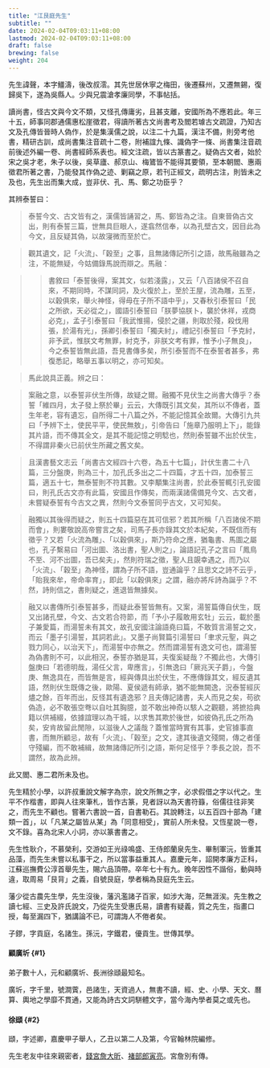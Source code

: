 ```yaml
---
title: "江艮庭先生"
subtitle: ""
date: 2024-02-04T09:03:11+08:00
lastmod: 2024-02-04T09:03:11+08:00
draft: false
brewing: false
weight: 204
---
```



先生諱聲，本字䲔濤，後改叔澐。其先世居休寧之梅田，後遷蘇州，又遷無錫，復歸吳下，遂為吳縣人。少與兄震滄孝廉同學，不事帖括。

讀尚書，怪古文與今文不類，又怪孔傳庸劣，且甚支離，安國所為不應若此。年三十五，師事同郡通儒惠松崖徵君，得讀所著古文尚書考及閻若璩古文疏證，乃知古文及孔傳皆晉時人偽作，於是集漢儒之說，以注二十九篇，漢注不備，則旁考他書，精研古訓，成尚書集注音疏十二卷，附補誼九條、識偽字一條、尚書集注音疏前後述外編一卷、尚書經師系表也。經文注疏，皆以古篆書之。疑偽古文者，始於宋之吳才老，朱子以後，吳草廬、郝京山、梅鷟皆不能得其要領，至本朝閻、惠兩徵君所著之書，乃能發其作偽之迹、剿竊之原，若刊正經文，疏明古注，則皆未之及也，先生出而集大成，豈非伏、孔、馬、鄭之功臣乎？

其辨泰誓曰：

> 泰誓今文、古文皆有之，漢儒皆誦習之，馬、鄭皆為之注。自東晉偽古文出，則有泰誓三篇，世無具巨眼人，遂翕然信奉，以為孔壁古文，因目此為今文，且反疑其偽，以故寖微而至於亡。

> 觀其遺文，記「火流」、「穀至」之事，且無諸傳記所引之語，故馬融雖為之注，不能無疑，今姑備錄馬說而辯之。馬融：

> > 書敘曰「泰誓後得，案其文，似若淺露」，又云「八百諸侯不召自來，不期同時，不謀同詞，及火復於上，至於王屋，流為雕，五至，以穀俱來，舉火神怪，得毋在子所不語中乎」，又春秋引泰誓曰「民之所欲，天必從之」，國語引泰誓曰「朕夢協朕卜，襲於休祥，戎商必克」，孟子引泰誓曰「我武惟揚，侵於之疆，則取於殘，殺伐用張，於湯有光」，孫卿引泰誓曰「獨夫紂」，禮記引泰誓曰「予克紂，非予武，惟朕文考無罪，紂克予，非朕文考有罪，惟予小子無良」，今之泰誓皆無此語，吾見書傳多矣，所引泰誓而不在泰誓者甚多，弗復悉記，略舉五事以明之，亦可知矣。

> 馬此說具正義。辨之曰：

> 案融之意，以泰誓非伏生所傳，故疑之爾。融獨不見伏生之尚書大傳乎？泰誓「維四月，太子發上祭於畢」云云，大傳既引其文矣，其所以不傳者，蓋生年老，容有遺忘，自所得二十八篇之外，不能記憶其全故爾。大傳引九共曰「予辨下土，使民平平，使民無敖」，引帝告曰「施章乃服明上下」，能錄其片語，而不傳其全文，是其不能記憶之明騐也，然則泰誓雖不出於伏生，不得謂非秦火已前伏生所藏之舊文矣。

> 且漢書藝文志云「尚書古文經四十六卷，為五十七篇」，計伏生書二十八篇，三分盤庚，則為三十，加孔氏多出之二十四篇，才五十四，加泰誓三篇，適五十七，無泰誓則不符其數。又李顒集注尚書，於此泰誓輒引孔安國曰，則孔氏古文亦有此篇，安國且作傳矣，而兩漢諸儒備見今文、古文者，未嘗疑泰誓有今古文之異，然則今文泰誓同乎古文，又可知矣。

> 融獨以其後得而疑之，則五十四篇惡在其可信邪？若其所稱「八百諸侯不期而會」，則婁敬說高帝嘗言之矣，司馬子長亦錄其文於本紀矣，不既信而有徵乎？又若「火流為雕」、「以穀俱來」，斯乃符命之應，猶龜書、馬圖之屬也，孔子繫易曰「河出圖、洛出書，聖人則之」，論語記孔子之言曰「鳳鳥不至、河不出圖，吾已矣夫」，然則符瑞之徵，聖人且覬幸遇之，而乃以「火流」、「穀至」為神怪，謂為子所不語，豈通論乎？且思文之詩不云乎，「貽我來牟，帝命率育」，即此「以穀俱來」之謂，融亦將斥詩為誕乎？不然，詩則信之，書則疑之，進退皆無據矣。

> 融又以書傳所引泰誓甚多，而疑此泰誓皆無有。又案，湯誓篇傳自伏生，既又出諸孔壁，今文、古文若合符節，而「予小子履敢用玄牡」云云，載於墨子兼愛篇，而湯誓未有其文，故孔安國注論語堯曰篇，不敢質言湯誓之文，而云「墨子引湯誓，其詞若此」。又墨子尚賢篇引湯誓曰「聿求元聖，與之戮力同心，以治天下」，而湯誓中亦無之。然而謂湯誓有逸文可也，謂湯誓為偽書則不可，以此相況，泰誓亦猶是耳，夫復奚疑哉？不獨此也，大傳引盤庚曰「若德明哉，湯任父言，卑應言」，引無逸曰「厥兆天子爵」，今盤庚、無逸具在，而皆無是言，經與傳具出於伏生，不應傳錄其文，經反遺其語，然則伏生既傳之後，歐陽、夏侯遞有師承，猶不能無闕逸，況泰誓經灰燼之餘，百年而出，反怪其有遺逸邪？且夫傳記諸書，夫人而見之矣，苟欲偽造，必不敢張空弮以自吐其胸臆，並不敢出神奇以駭人之觀聽，將摭拾典籍以供補綴，依據誼理以為干城，以求售其欺於後世，如彼偽孔氏之所為矣，安肯故留此閒隙，以滋後人之議哉？蓋惟當時實有其事，史官據事直書，而無所顧忌，故有「火流」、「穀至」之文，逮其後遺文殘闕，傳之者僅守殘編，而不敢補緝，故無諸傳記所引之語，斯何足怪乎？季長之說，吾不謂然，故為此辨。

此又閻、惠二君所未及也。

先生精於小學，以許叔重說文解字為宗，說文所無之字，必求假借之字以代之。生平不作楷書，即與人往來筆札，皆作古篆，見者訝以為天書符籙，俗儒往往非笑之，而先生不顧也。嘗著六書說一首，自書勒石。其說轉注，以五百四十部為「建類一首」，以「凡某之屬皆从某」為「同意相受」，實前人所未發。又恆星說一卷，文不錄。喜為北宋人小詞，亦以篆書書之。

先生性耿介，不慕榮利，交游如王光祿鳴盛、王侍郎蘭泉先生、畢制軍沅，皆重其品藻，而先生未嘗以私事干之，所以當事益重其人。嘉慶元年，詔開孝廉方正科，江蘇巡撫費公淳首舉先生，賜六品頂帶。卒年七十有九。晚年因性不諧俗，動與時違，取周易「艮背」之義，自號艮庭，學者稱為艮庭先生云。

藩少從古農先生學，先生沒後，藩汎濫諸子百家，如涉大海，茫無涯涘。先生教之讀七經、三史及許氏說文，乃從先生受惠氏易，讀書有疑義，質之先生，指畫口授，每至漏四下，猶講論不已，可謂誨人不倦者矣。

子鏐，字貢庭，名諸生。孫沅，字鐵君，優貢生。世傳其學。

#### 顧廣圻 {#1}

弟子數十人，元和顧廣圻、長洲徐頲最知名。

廣圻，字千里，號澗薲，邑諸生，天資過人，無書不讀，經、史、小學、天文、曆算、輿地之學靡不貫通，又能為詩古文詞駢體文字，當今海內學者莫之或先也。

#### 徐頲 {#2}

頲，字述卿，嘉慶甲子舉人，乙丑以第二人及第，今官翰林院編修。

先生老友中往來親密者，[錢宮詹大昕](../03-2/)、[褚部郎寅亮](../02-5/)。宮詹別有傳。